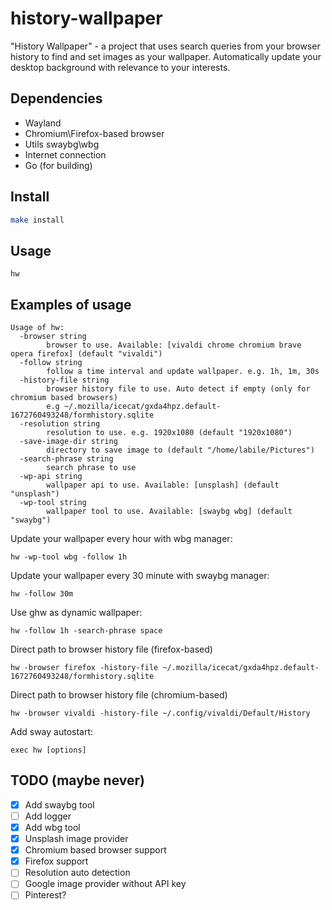 # history-wallpaper

"History Wallpaper" - a project that uses search queries from your browser history to find and set images
as your wallpaper. Automatically update your desktop background with relevance to your interests.

## Dependencies

- Wayland
- Chromium\Firefox-based browser
- Utils swaybg\wbg
- Internet connection
- Go (for building)

## Install

```sh
make install
```

## Usage

```
hw
```

## Examples of usage

```
Usage of hw:
  -browser string
        browser to use. Available: [vivaldi chrome chromium brave opera firefox] (default "vivaldi")
  -follow string
        follow a time interval and update wallpaper. e.g. 1h, 1m, 30s
  -history-file string
        browser history file to use. Auto detect if empty (only for chromium based browsers)
        e.g ~/.mozilla/icecat/gxda4hpz.default-1672760493248/formhistory.sqlite
  -resolution string
        resolution to use. e.g. 1920x1080 (default "1920x1080")
  -save-image-dir string
        directory to save image to (default "/home/labile/Pictures")
  -search-phrase string
        search phrase to use
  -wp-api string
        wallpaper api to use. Available: [unsplash] (default "unsplash")
  -wp-tool string
        wallpaper tool to use. Available: [swaybg wbg] (default "swaybg")
```

Update your wallpaper every hour with wbg manager:

```
hw -wp-tool wbg -follow 1h
```

Update your wallpaper every 30 minute with swaybg manager:

```
hw -follow 30m
```

Use ghw as dynamic wallpaper:

```
hw -follow 1h -search-phrase space
```

Direct path to browser history file (firefox-based)
```
hw -browser firefox -history-file ~/.mozilla/icecat/gxda4hpz.default-1672760493248/formhistory.sqlite
```

Direct path to browser history file (chromium-based)
```
hw -browser vivaldi -history-file ~/.config/vivaldi/Default/History
```

Add sway autostart:

```
exec hw [options]
```

## TODO (maybe never)

- [x] Add swaybg tool
- [ ] Add logger
- [x] Add wbg tool
- [x] Unsplash image provider
- [x] Chromium based browser support
- [x] Firefox support
- [ ] Resolution auto detection
- [ ] Google image provider without API key
- [ ] Pinterest?